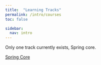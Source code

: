 ```yaml
---
title:  "Learning Tracks"
permalink: /intro/courses
toc: false

sidebar:
  nav: intro
---
```


Only one track currently exists, Spring core. 

<a href="/core/core-ioc-di" class="btn btn--primary">Spring Core</a>